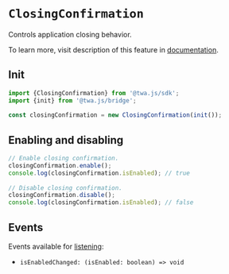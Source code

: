 # `ClosingConfirmation`

Controls application closing behavior. 

To learn more, visit description of this feature
in [documentation](../../../features/closing-behavior.md).

## Init

```typescript  
import {ClosingConfirmation} from '@twa.js/sdk';  
import {init} from '@twa.js/bridge';  
  
const closingConfirmation = new ClosingConfirmation(init());  
```

## Enabling and disabling

```typescript  
// Enable closing confirmation.
closingConfirmation.enable();  
console.log(closingConfirmation.isEnabled); // true  
  
// Disable closing confirmation.
closingConfirmation.disable();  
console.log(closingConfirmation.isEnabled); // false  
```  

## Events

Events available for [listening](../about#events):

- `isEnabledChanged: (isEnabled: boolean) => void`
